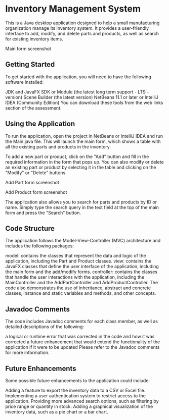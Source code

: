 # Inventory Management System

This is a Java desktop application designed to help a small manufacturing organization manage its inventory system. It provides a user-friendly interface to add, modify, and delete parts and products, as well as search for existing inventory items.

Main form screenshot

## Getting Started

To get started with the application, you will need to have the following software installed:

JDK and JavaFX SDK or Module (the latest long term support - LTS - version)
Scene Builder (the latest version)
NetBeans 11.1 or later or IntelliJ IDEA (Community Edition)
You can download these tools from the web links section of the assessment.

## Using the Application

To run the application, open the project in NetBeans or IntelliJ IDEA and run the Main.java file. This will launch the main form, which shows a table with all the existing parts and products in the inventory.

To add a new part or product, click on the "Add" button and fill in the required information in the form that pops up. You can also modify or delete an existing part or product by selecting it in the table and clicking on the "Modify" or "Delete" buttons.

Add Part form screenshot

Add Product form screenshot

The application also allows you to search for parts and products by ID or name. Simply type the search query in the text field at the top of the main form and press the "Search" button.

## Code Structure

The application follows the Model-View-Controller (MVC) architecture and includes the following packages:

model: contains the classes that represent the data and logic of the application, including the Part and Product classes.
view: contains the JavaFX classes that define the user interface of the application, including the main form and the add/modify forms.
controller: contains the classes that handle the user interactions with the application, including the MainController and the AddPartController and AddProductController.
The code also demonstrates the use of inheritance, abstract and concrete classes, instance and static variables and methods, and other concepts.

## Javadoc Comments

The code includes Javadoc comments for each class member, as well as detailed descriptions of the following:

a logical or runtime error that was corrected in the code and how it was corrected
a future enhancement that would extend the functionality of the application if it were to be updated
Please refer to the Javadoc comments for more information.

## Future Enhancements

Some possible future enhancements to the application could include:

Adding a feature to export the inventory data to a CSV or Excel file.
Implementing a user authentication system to restrict access to the application.
Providing more advanced search options, such as filtering by price range or quantity in stock.
Adding a graphical visualization of the inventory data, such as a pie chart or a bar chart.

